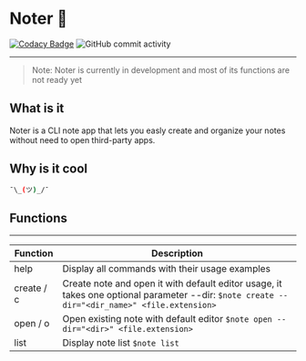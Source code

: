 # Noter 📓

[![Codacy Badge](https://api.codacy.com/project/badge/Grade/eb3248ca9e5e4608bf2fe88df8b0e457)](https://app.codacy.com/manual/MaciejWiatr/Noter?utm_source=github.com&utm_medium=referral&utm_content=MaciejWiatr/Noter&utm_campaign=Badge_Grade_Dashboard)
![GitHub commit activity](https://img.shields.io/github/commit-activity/w/MaciejWiatr/Noter)

---

> Note: Noter is currently in development and most of
> its functions are not ready yet

## What is it

Noter is a CLI note app that lets you easly create and organize your notes without need to open third-party apps.

## Why is it cool

```sh
¯\_(ツ)_/¯
```

## Functions

---

| Function   | Description                                                                                                                                  |
| ---------- | -------------------------------------------------------------------------------------------------------------------------------------------- |
| help       | Display all commands with their usage examples                                                                                               |
| create / c | Create note and open it with default editor usage, it takes one optional parameter --dir: `$note create --dir="<dir_name>" <file.extension>` |
| open / o   | Open existing note with default editor `$note open --dir="<dir>" <file.extension>`                                                           |
| list       | Display note list `$note list`                                                                                                               |
